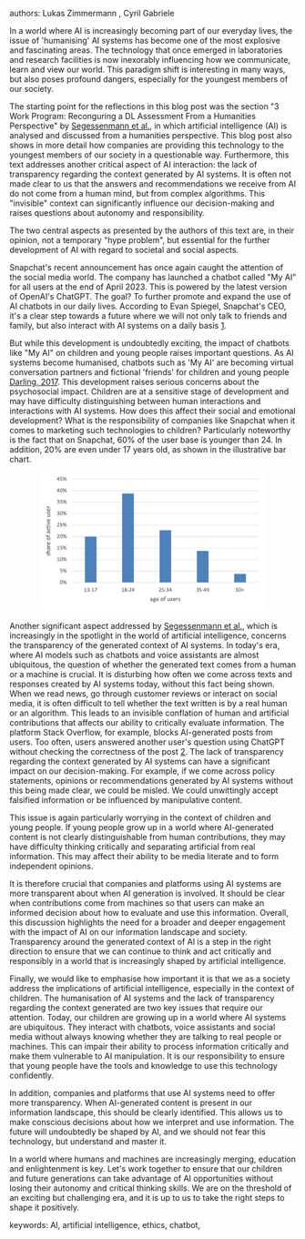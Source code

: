 authors: Lukas Zimmermann , Cyril Gabriele

In a world where AI is increasingly becoming part of our everyday lives, the issue of 'humanising' AI systems has become one of the most explosive and fascinating areas. The technology that once emerged in laboratories and research facilities is now inexorably influencing how we communicate, learn and view our world. This paradigm shift is interesting in many ways, but also poses profound dangers, especially for the youngest members of our society.

The starting point for the reflections in this blog post was the section "3 Work Program: Reconguring a DL Assessment From a Humanities Perspective" by [Segessenmann et al.](https://dx.doi.org/10.2139/ssrn.4554234), in which artificial intelligence (AI) is analysed and discussed from a humanities perspective.
This blog post also shows in more detail how companies are providing this technology to the youngest members of our society in a questionable way.
Furthermore, this text addresses another critical aspect of AI interaction: the lack of transparency regarding the context generated by AI systems. It is often not made clear to us that the answers and recommendations we receive from AI do not come from a human mind, but from complex algorithms. This "invisible" context can significantly influence our decision-making and raises questions about autonomy and responsibility.

The two central aspects as presented by the authors of this text are, in their opinion, not a temporary "hype problem", but essential for the further development of AI with regard to societal and social aspects.

Snapchat's recent announcement has once again caught the attention of the social media world. The company has launched a chatbot called "My AI" for all users at the end of April 2023. This is powered by the latest version of OpenAI's ChatGPT. The goal? To further promote and expand the use of AI chatbots in our daily lives. According to Evan Spiegel, Snapchat's CEO, it's a clear step towards a future where we will not only talk to friends and family, but also interact with AI systems on a daily basis [1](https://www.theverge.com/2023/2/27/23614959/snapchat-my-ai-chatbot-chatgpt-openai-plus-subscription). 

But while this development is undoubtedly exciting, the impact of chatbots like "My AI" on children and young people raises important questions.
As AI systems become humanised, chatbots such as 'My AI' are becoming virtual conversation partners and fictional 'friends' for children and young people [Darling, 2017](https://doi.org/10.1093/oso/9780190652951.003.0012). This development raises serious concerns about the psychosocial impact. Children are at a sensitive stage of development and may have difficulty distinguishing between human interactions and interactions with AI systems. How does this affect their social and emotional development? What is the responsibility of companies like Snapchat when it comes to marketing such technologies to children?
Particularly noteworthy is the fact that on Snapchat, 60% of the user base is younger than 24. In addition, 20% are even under 17 years old, as shown in the illustrative bar chart.

<p align="center">
  <img src="./docs/assets/images/SnapchatUserDiagramAIBlogbeitrag.png" alt="drawing" width="400"/>
<p/>

Another significant aspect addressed by [Segessenmann et al.](https://dx.doi.org/10.2139/ssrn.4554234), which is increasingly in the spotlight in the world of artificial intelligence, concerns the transparency of the generated context of AI systems. In today's era, where AI models such as chatbots and voice assistants are almost ubiquitous, the question of whether the generated text comes from a human or a machine is crucial.
It is disturbing how often we come across texts and responses created by AI systems today, without this fact being shown. When we read news, go through customer reviews or interact on social media, it is often difficult to tell whether the text written is by a real human or an algorithm. This leads to an invisible conflation of human and artificial contributions that affects our ability to critically evaluate information. The platform Stack Overflow, for example, blocks AI-generated posts from users. Too often, users answered another user's question using ChatGPT without checking the correctness of the post [2](https://www.zdnet.com/article/stack-overflow-temporarily-bans-answers-from-openais-chatgpt-chatbot/). 
The lack of transparency regarding the context generated by AI systems can have a significant impact on our decision-making. For example, if we come across policy statements, opinions or recommendations generated by AI systems without this being made clear, we could be misled. We could unwittingly accept falsified information or be influenced by manipulative content.

This issue is again particularly worrying in the context of children and young people. If young people grow up in a world where AI-generated content is not clearly distinguishable from human contributions, they may have difficulty thinking critically and separating artificial from real information. This may affect their ability to be media literate and to form independent opinions.

It is therefore crucial that companies and platforms using AI systems are more transparent about when AI generation is involved. It should be clear when contributions come from machines so that users can make an informed decision about how to evaluate and use this information.
Overall, this discussion highlights the need for a broader and deeper engagement with the impact of AI on our information landscape and society. Transparency around the generated context of AI is a step in the right direction to ensure that we can continue to think and act critically and responsibly in a world that is increasingly shaped by artificial intelligence.

Finally, we would like to emphasise how important it is that we as a society address the implications of artificial intelligence, especially in the context of children. The humanisation of AI systems and the lack of transparency regarding the context generated are two key issues that require our attention.
Today, our children are growing up in a world where AI systems are ubiquitous. They interact with chatbots, voice assistants and social media without always knowing whether they are talking to real people or machines. This can impair their ability to process information critically and make them vulnerable to AI manipulation. It is our responsibility to ensure that young people have the tools and knowledge to use this technology confidently.

In addition, companies and platforms that use AI systems need to offer more transparency. When AI-generated content is present in our information landscape, this should be clearly identified. This allows us to make conscious decisions about how we interpret and use information.
The future will undoubtedly be shaped by AI, and we should not fear this technology, but understand and master it.

In a world where humans and machines are increasingly merging, education and enlightenment is key. Let's work together to ensure that our children and future generations can take advantage of AI opportunities without losing their autonomy and critical thinking skills. We are on the threshold of an exciting but challenging era, and it is up to us to take the right steps to shape it positively.

keywords: AI, artificial intelligence, ethics, chatbot, 
